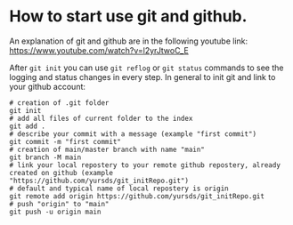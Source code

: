 # How to start use git and github.

An explanation of git and github are in the following youtube link:
https://www.youtube.com/watch?v=l2yrJtwoC_E

After `git init` you can use `git reflog` or `git status` commands to see the logging and status changes in every step.
In general to init git and link to your github account:

    # creation of .git folder
    git init
    # add all files of current folder to the index
    git add .
    # describe your commit with a message (example "first commit")
    git commit -m "first commit"
    # creation of main/master branch with name "main"
    git branch -M main
    # link your local repostery to your remote github repostery, already created on github (example "https://github.com/yursds/git_initRepo.git")
    # default and typical name of local repostery is origin 
    git remote add origin https://github.com/yursds/git_initRepo.git
    # push "origin" to "main"
    git push -u origin main

